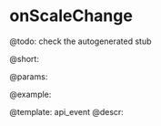 onScaleChange
=============

@todo:
	check the autogenerated stub

@short:
	

@params:

@example:


@template:	api_event
@descr:

